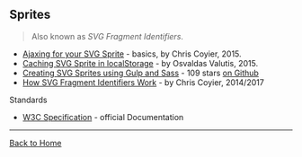 ## Sprites
> Also known as *SVG Fragment Identifiers*.

* [Ajaxing for your SVG Sprite](https://css-tricks.com/ajaxing-svg-sprite/) - basics, by Chris Coyier, 2015.
* [Caching SVG Sprite in localStorage](http://osvaldas.info/caching-svg-sprite-in-localstorage) - by Osvaldas Valutis, 2015.
* [Creating SVG Sprites using Gulp and Sass](https://www.liquidlight.co.uk/blog/creating-svg-sprites-using-gulp-and-sass/) - 109 stars [on Github](https://github.com/liquidlight/sass-gulp-svg-sprite)
* [How SVG Fragment Identifiers Work](https://css-tricks.com/svg-fragment-identifiers-work/) - by Chris Coyier, 2014/2017

Standards

* [W3C Specification](http://www.w3.org/TR/SVG/linking.html#SVGFragmentIdentifiers) - official Documentation

---
[Back to Home](https://github.com/knbknb/awesome-svg)
